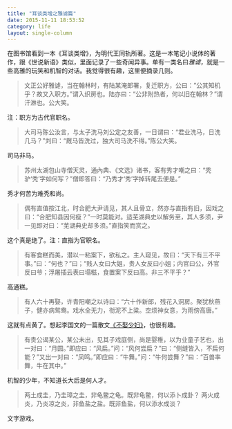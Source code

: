 ```yaml
---
title: "耳谈类增之雅谑篇"
date: 2015-11-11 18:53:52
category: life
layout: single-column
---
```


在图书馆看到一本《耳谈类增》，为明代王同轨所著。这是一本笔记小说体的著作，跟《世说新语》类似，里面记录了一些奇闻异事。单有一类名曰*雅谑*，就是一些高雅的玩笑和机智的对话。我觉得很有趣，这里便摘录几则。<!--more-->

> 文正公好雅谑，当在翰林时，有陆某淹郎署，复迁职方，公曰：”公其知机乎？故又入职方。”谓入织房也。陆亦曰：“公非附热者，何以旧在翰林？”谓汗淋也。公大笑。

注：职方为古代官职名。

> 大司马陈公汝言，与太子洗马刘公定之友善，一日谓曰：“君业洗马，日洗几马？”刘曰：“厩马皆洗过，独大司马洗不得。”陈公大笑。

司马非马。

> 苏州太湖包山寺僧天灵，通內典、《文选》诸书，客有秀才嘲之曰：“秃驴‘秃’字如何写？”僧即答曰：“乃秀才‘秀’字掉转尾去便是。”

秀才何苦为难秃和尚。

> 偶有直值按江北，时合肥大尹请见，其人且骨立，然亦与直指有旧，因戏之曰：“合肥知县因何瘦？”一时莫能对。适芜湖典史以解务至，其人多须，尹一见即对曰：“芜湖典史却多须。”直指笑而赏之。

这个真是绝了。注：直指为官职名。

> 有客食糕而美，潜以一粘案下，欲私之。主人窥见，故曰：“天下有三不平事。”曰：“何也？”曰；“贱人女曰大姐，贵人女反曰小姐；内官曰公，外官反曰爷；浮屠插云表曰塌糍，食置案下反曰高。非三不平乎？”

高通糕。

> 有人六十再娶，许青阳嘲之以诗曰：“六十作新郎，残花入洞房。聚犹秋燕子，健亦病鸳鸯。戏水全无力，衔泥不上粱。空烦神女意，为雨傍高唐。”

这就有点黄了。想起李国文的一篇散文[《不娶少妇》](gmw.cn/02sz/2009-01/01/content_915272.htm)，也很有趣。

> 有贵公谒某公，某公未出，见其子戏庭侧，尚是婴稚，以为业童子艺也，出一对曰：“月圆。”即应曰：“风扁。”问：“风何尝扁？”曰：“侧缝皆入，不扁何能？”又出一对曰：“凤鸣。”即应曰：“牛舞。”问：“牛何尝舞？”曰：“百兽率舞，牛在其中。”

机智的少年，不知道长大后是何人才。

> 两土成圭，乃圭璋之圭，非龟鳖之龟。既非龟鳖，何以添卜成卦？
> 两火成炎，乃炎凉之炎，非鱼盐之盐。既非鱼盐，何以添水成淡？

文字游戏。



